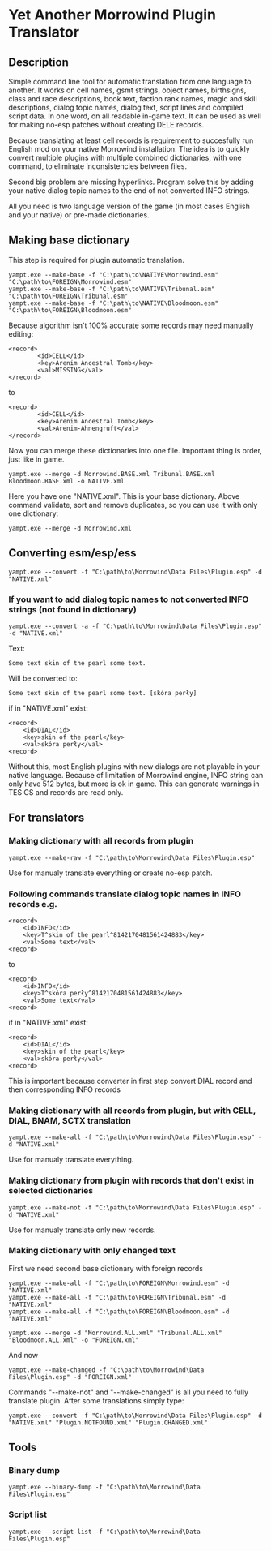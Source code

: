 # Yet Another Morrowind Plugin Translator

## Description

Simple command line tool for automatic translation from one language to another. It works on cell names, gsmt strings, object names, birthsigns, class and race descriptions, book text, faction rank names, magic and skill descriptions, dialog topic names, dialog text, script lines and compiled script data. In one word, on all readable in-game text. It can be used as well for making no-esp patches without creating DELE records.

Because translating at least cell records is requirement to succesfully run English mod on your native Morrowind installation. The idea is to quickly convert multiple plugins with multiple combined dictionaries, with one command, to eliminate inconsistencies between files.

Second big problem are missing hyperlinks. Program solve this by adding your native dialog topic names to the end of not converted INFO strings.

All you need is two language version of the game (in most cases English and your native) or pre-made dictionaries.

## Making base dictionary

This step is required for plugin automatic translation.
```
yampt.exe --make-base -f "C:\path\to\NATIVE\Morrowind.esm" "C:\path\to\FOREIGN\Morrowind.esm"
yampt.exe --make-base -f "C:\path\to\NATIVE\Tribunal.esm" "C:\path\to\FOREIGN\Tribunal.esm"
yampt.exe --make-base -f "C:\path\to\NATIVE\Bloodmoon.esm" "C:\path\to\FOREIGN\Bloodmoon.esm"
```
Because algorithm isn't 100% accurate some records may need manually editing:
```
<record>
        <id>CELL</id>
        <key>Arenim Ancestral Tomb</key>
        <val>MISSING</val>
</record>
```
to
```
<record>
        <id>CELL</id>
        <key>Arenim Ancestral Tomb</key>
        <val>Arenim-Ahnengruft</val>
</record>
```
Now you can merge these dictionaries into one file. Important thing is order, just like in game.
```
yampt.exe --merge -d Morrowind.BASE.xml Tribunal.BASE.xml Bloodmoon.BASE.xml -o NATIVE.xml
```
Here you have one "NATIVE.xml". This is your base dictionary.
Above command validate, sort and remove duplicates, so you can use it with only one dictionary:
```
yampt.exe --merge -d Morrowind.xml
```

## Converting esm/esp/ess
```
yampt.exe --convert -f "C:\path\to\Morrowind\Data Files\Plugin.esp" -d "NATIVE.xml"
```
### If you want to add dialog topic names to not converted INFO strings (not found in dictionary)
```
yampt.exe --convert -a -f "C:\path\to\Morrowind\Data Files\Plugin.esp" -d "NATIVE.xml"
```
Text:
```
Some text skin of the pearl some text.
```
Will be converted to:
```
Some text skin of the pearl some text. [skóra perły]
```
if in "NATIVE.xml" exist:
```
<record>
    <id>DIAL</id>
    <key>skin of the pearl</key>
    <val>skóra perły</val>
<record>
```
Without this, most English plugins with new dialogs are not playable in your native language.
Because of limitation of Morrowind engine, INFO string can only have 512 bytes, but more is ok in game.
This can generate warnings in TES CS and records are read only.

## For translators

### Making dictionary with all records from plugin
```
yampt.exe --make-raw -f "C:\path\to\Morrowind\Data Files\Plugin.esp"
```
Use for manualy translate everything or create no-esp patch.

### Following commands translate dialog topic names in INFO records e.g.
```
<record>
    <id>INFO</id>
    <key>T^skin of the pearl^8142170481561424883</key>
    <val>Some text</val>
<record>
```
to
```
<record>
    <id>INFO</id>
    <key>T^skóra perły^8142170481561424883</key>
    <val>Some text</val>
<record>
```
if in "NATIVE.xml" exist:
```
<record>
    <id>DIAL</id>
    <key>skin of the pearl</key>
    <val>skóra perły</val>
<record>
```
This is important because converter in first step convert DIAL record and then corresponding INFO records

### Making dictionary with all records from plugin, but with CELL, DIAL, BNAM, SCTX translation
```
yampt.exe --make-all -f "C:\path\to\Morrowind\Data Files\Plugin.esp" -d "NATIVE.xml"
```
Use for manualy translate everything.

### Making dictionary from plugin with records that don't exist in selected dictionaries
```
yampt.exe --make-not -f "C:\path\to\Morrowind\Data Files\Plugin.esp" -d "NATIVE.xml"
```
Use for manualy translate only new records.

### Making dictionary with only changed text

First we need second base dictionary with foreign records
```
yampt.exe --make-all -f "C:\path\to\FOREIGN\Morrowind.esm" -d "NATIVE.xml"
yampt.exe --make-all -f "C:\path\to\FOREIGN\Tribunal.esm" -d "NATIVE.xml"
yampt.exe --make-all -f "C:\path\to\FOREIGN\Bloodmoon.esm" -d "NATIVE.xml"

yampt.exe --merge -d "Morrowind.ALL.xml" "Tribunal.ALL.xml" "Bloodmoon.ALL.xml" -o "FOREIGN.xml"
```
And now
```
yampt.exe --make-changed -f "C:\path\to\Morrowind\Data Files\Plugin.esp" -d "FOREIGN.xml"
```
Commands "--make-not" and "--make-changed" is all you need to fully translate plugin.
After some translations simply type:
```
yampt.exe --convert -f "C:\path\to\Morrowind\Data Files\Plugin.esp" -d "NATIVE.xml" "Plugin.NOTFOUND.xml" "Plugin.CHANGED.xml"
```

## Tools

### Binary dump
```
yampt.exe --binary-dump -f "C:\path\to\Morrowind\Data Files\Plugin.esp"
```

### Script list
```
yampt.exe --script-list -f "C:\path\to\Morrowind\Data Files\Plugin.esp"
```
